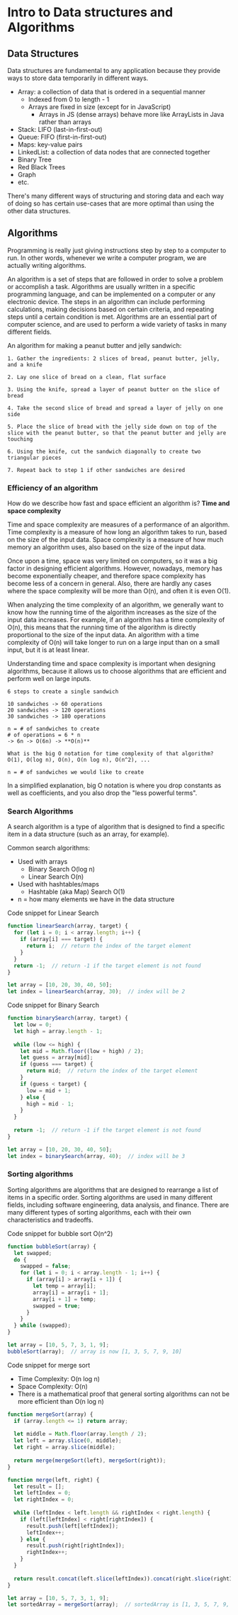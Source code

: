 # Intro to Data structures and Algorithms

## Data Structures
Data structures are fundamental to any application because they provide ways to store data temporarily in different ways.
- Array: a collection of data that is ordered in a sequential manner
    - Indexed from 0 to length - 1
    - Arrays are fixed in size (except for in JavaScript)
        - Arrays in JS (dense arrays) behave more like ArrayLists in Java rather than arrays
- Stack: LIFO (last-in-first-out)
- Queue: FIFO (first-in-first-out)
- Maps: key-value pairs
- LinkedList: a collection of data nodes that are connected together
- Binary Tree
- Red Black Trees
- Graph
- etc.

There's many different ways of structuring and storing data and each way of doing so has certain use-cases that are more optimal than using the other data structures.

## Algorithms
Programming is really just giving instructions step by step to a computer to run. In other words, whenever we write a computer program, we are actually writing algorithms.

An algorithm is a set of steps that are followed in order to solve a problem or accomplish a task. Algorithms are usually written in a specific programming language, and can be implemented on a computer or any electronic device. The steps in an algorithm can include performing calculations, making decisions based on certain criteria, and repeating steps until a certain condition is met. Algorithms are an essential part of computer science, and are used to perform a wide variety of tasks in many different fields.

An algorithm for making a peanut butter and jelly sandwich:
```
1. Gather the ingredients: 2 slices of bread, peanut butter, jelly, and a knife

2. Lay one slice of bread on a clean, flat surface

3. Using the knife, spread a layer of peanut butter on the slice of bread

4. Take the second slice of bread and spread a layer of jelly on one side

5. Place the slice of bread with the jelly side down on top of the slice with the peanut butter, so that the peanut butter and jelly are touching

6. Using the knife, cut the sandwich diagonally to create two triangular pieces

7. Repeat back to step 1 if other sandwiches are desired
```

### Efficiency of an algorithm
How do we describe how fast and space efficient an algorithm is? **Time and space complexity**

Time and space complexity are measures of a performance of an algorithm. Time complexity is a measure of how long an algorithm takes to run, based on the size of the input data. Space complexity is a measure of how much memory an algorithm uses, also based on the size of the input data.

Once upon a time, space was very limited on computers, so it was a big factor in designing efficient algorithms. However, nowadays, memory has become exponentially cheaper, and therefore space complexity has become less of a concern in general. Also, there are hardly any cases where the space complexity will be more than O(n), and often it is even O(1).

When analyzing the time complexity of an algorithm, we generally want to know how the running time of the algorithm increases as the size of the input data increases. For example, if an algorithm has a time complexity of O(n), this means that the running time of the algorithm is directly proportional to the size of the input data. An algorithm with a time complexity of O(n) will take longer to run on a large input than on a small input, but it is at least linear.

Understanding time and space complexity is important when designing algorithms, because it allows us to choose algorithms that are efficient and perform well on large inputs.

```
6 steps to create a single sandwich

10 sandwiches -> 60 operations
20 sandwiches -> 120 operations
30 sandwiches -> 180 operations

n = # of sandwiches to create
# of operations = 6 * n
-> 6n -> O(6n) -> **O(n)**

What is the big O notation for time complexity of that algorithm?
O(1), O(log n), O(n), O(n log n), O(n^2), ...

n = # of sandwiches we would like to create
```

In a simplified explanation, big O notation is where you drop constants as well as coefficients, and you also drop the "less powerful terms".

### Search Algorithms
A search algorithm is a type of algorithm that is designed to find a specific item in a data structure (such as an array, for example).

Common search algorithms:
- Used with arrays
    - Binary Search O(log n)
    - Linear Search O(n)
- Used with hashtables/maps
    - Hashtable (aka Map) Search O(1)
- n = how many elements we have in the data structure

Code snippet for Linear Search
```javascript
function linearSearch(array, target) {
  for (let i = 0; i < array.length; i++) {
    if (array[i] === target) {
      return i;  // return the index of the target element
    }
  }
  return -1;  // return -1 if the target element is not found
}

let array = [10, 20, 30, 40, 50];
let index = linearSearch(array, 30);  // index will be 2
```

Code snippet for Binary Search
```javascript
function binarySearch(array, target) {
  let low = 0;
  let high = array.length - 1;
  
  while (low <= high) {
    let mid = Math.floor((low + high) / 2);
    let guess = array[mid];
    if (guess === target) {
      return mid;  // return the index of the target element
    }
    if (guess < target) {
      low = mid + 1;
    } else {
      high = mid - 1;
    }
  }
  
  return -1;  // return -1 if the target element is not found
}

let array = [10, 20, 30, 40, 50];
let index = binarySearch(array, 40);  // index will be 3
```

### Sorting algorithms
Sorting algorithms are algorithms that are designed to rearrange a list of items in a specific order. Sorting algorithms are used in many different fields, including software engineering, data analysis, and finance. There are many different types of sorting algorithms, each with their own characteristics and tradeoffs.

Code snippet for bubble sort O(n^2)
```javascript
function bubbleSort(array) {
  let swapped;
  do {
    swapped = false;
    for (let i = 0; i < array.length - 1; i++) {
      if (array[i] > array[i + 1]) {
        let temp = array[i];
        array[i] = array[i + 1];
        array[i + 1] = temp;
        swapped = true;
      }
    }
  } while (swapped);
}

let array = [10, 5, 7, 3, 1, 9];
bubbleSort(array);  // array is now [1, 3, 5, 7, 9, 10]
```

Code snippet for merge sort
- Time Complexity: O(n log n)
- Space Complexity: O(n)
- There is a mathematical proof that general sorting algorithms can not be more efficient than O(n log n)

```javascript
function mergeSort(array) {
  if (array.length <= 1) return array;
  
  let middle = Math.floor(array.length / 2);
  let left = array.slice(0, middle);
  let right = array.slice(middle);
  
  return merge(mergeSort(left), mergeSort(right));
}

function merge(left, right) {
  let result = [];
  let leftIndex = 0;
  let rightIndex = 0;
  
  while (leftIndex < left.length && rightIndex < right.length) {
    if (left[leftIndex] < right[rightIndex]) {
      result.push(left[leftIndex]);
      leftIndex++;
    } else {
      result.push(right[rightIndex]);
      rightIndex++;
    }
  }
  
  return result.concat(left.slice(leftIndex)).concat(right.slice(rightIndex));
}

let array = [10, 5, 7, 3, 1, 9];
let sortedArray = mergeSort(array);  // sortedArray is [1, 3, 5, 7, 9, 10]
```